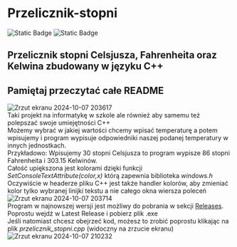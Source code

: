 # Przelicznik-stopni</br>
<img alt="Static Badge" src="https://img.shields.io/badge/Przelicznik-red">  <img alt="Static Badge" src="https://img.shields.io/badge/C%2B%2B-orange">


## Przelicznik stopni Celsjusza, Fahrenheita oraz Kelwina zbudowany w języku C++</br>
## Pamiętaj przeczytać całe README
![Zrzut ekranu 2024-10-07 203617](https://github.com/user-attachments/assets/b4f7605a-9746-427f-a333-65c29416bb9b)
</br>Taki projekt na informatykę w szkole ale również aby samemu też polepszać swoje umiejętności C++</br>
Możemy wybrać w jakiej wartości chcemy wpisać temperaturę a potem wpisujemy i program wypisuje odpowiedniki naszej podanej temperatury w innych jednostkach. </br>
Przykładowo: Wpisujemy 30 stopni Celsjusza to program wypisze 86 stopni Fahrenheita i 303.15 Kelwinów.</br>
Całość upiększona jest kolorami dzięki funkcji <i>SetConsoleTextAttribute(color,x)</i> którą zapewnia biblioteka <i>windows.h</i></br> 
Oczywiście w headerze pliku C++ jest także handler kolorów, aby zmieniać kolor tylko wybranej linijki tekstu a nie całego okna wiersza poleceń 
![Zrzut ekranu 2024-10-07 203714](https://github.com/user-attachments/assets/e2a6c518-1228-4796-b37d-93599fe26d18)
</br>Program w najnowszej wersji jest możliwy do pobrania w sekcji <a href=https://github.com/AndreansxTech/Przelicznik-stopni/releases>Releases</a>. Poprostu wejdź w Latest Release i pobierz plik .exe</br>
Jeśli natomiast chcesz obejrzeć kod, możesz to zrobić poprostu klikając na plik <i>przelicznik_stopni.cpp</i> (widoczny na zrzucie ekranu)</br> ![Zrzut ekranu 2024-10-07 210232](https://github.com/user-attachments/assets/778eb666-75e4-4bce-9043-f29716b0e0db)
